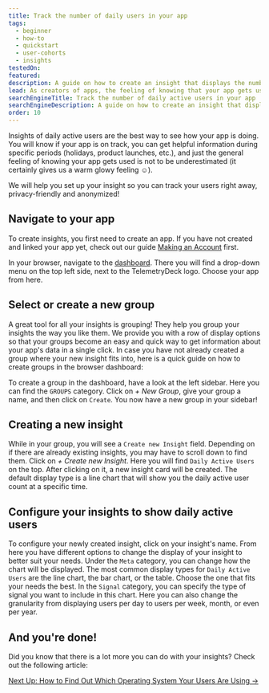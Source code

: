 ```yaml
---
title: Track the number of daily users in your app
tags:
  - beginner
  - how-to
  - quickstart
  - user-cohorts
  - insights
testedOn:
featured:
description: A guide on how to create an insight that displays the number of daily users
lead: As creators of apps, the feeling of knowing that your app gets used is amazing. Here is our step-by-step guide for getting a handy insight into your daily active users' statistics!
searchEngineTitle: Track the number of daily active users in your app
searchEngineDescription: A guide on how to create an insight that displays the number of daily active users (DAU).
order: 10
---
```


Insights of daily active users are the best way to see how your app is doing. You will know if your app is on track, you can get helpful information during specific periods (holidays, product launches, etc.), and just the general feeling of knowing your app gets used is not to be underestimated (it certainly gives us a warm glowy feeling ☺️).

We will help you set up your insight so you can track your users right away, privacy-friendly and anonymized!

## Navigate to your app

To create insights, you first need to create an app. If you have not created and linked your app yet, check out our guide [Making an Account](/docs/articles/making-account/) first.

In your browser, navigate to the [dashboard](https://dashboard.telemetrydeck.com). There you will find a drop-down menu on the top left side, next to the TelemetryDeck logo. Choose your app from here.

## Select or create a new group

A great tool for all your insights is grouping! They help you group your insights the way you like them. We provide you with a row of display options so that your groups become an easy and quick way to get information about your app's data in a single click.
In case you have not already created a group where your new insight fits into, here is a quick guide on how to create groups in the browser dashboard:

To create a group in the dashboard, have a look at the left sidebar. Here you can find the `GROUPS` category. Click on _+ New Group_, give your group a name, and then click on `Create`. You now have a new group in your sidebar!

## Creating a new insight

While in your group, you will see a `Create new Insight` field. Depending on if there are already existing insights, you may have to scroll down to find them.
Click on _+ Create new Insight_. Here you will find `Daily Active Users` on the top. After clicking on it, a new insight card will be created. The default display type is a line chart that will show you the daily active user count at a specific time.

## Configure your insights to show daily active users

To configure your newly created insight, click on your insight's name. From here you have different options to change the display of your insight to better suit your needs.
Under the `Meta` category, you can change how the chart will be displayed. The most common display types for `Daily Active Users` are the line chart, the bar chart, or the table. Choose the one that fits your needs the best.
In the `Signal` category, you can specify the type of signal you want to include in this chart. Here you can also change the granularity from displaying users per day to users per week, month, or even per year.

## And you're done!

Did you know that there is a lot more you can do with your insights? Check out the following article:

<a href="/docs/articles/insights-about-system-version/" class="btn btn-secondary btn-large">Next Up: How to Find Out Which Operating System Your Users Are Using →</a>
